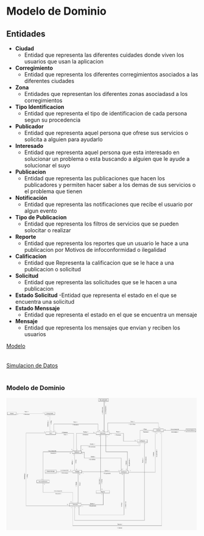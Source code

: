 # Modelo de Dominio
## Entidades
- **Ciudad**
    - Entidad que representa las diferentes cuidades donde viven los usuarios que usan la aplicacion
- **Corregimiento**
    - Entidad que representa los diferentes corregimientos asociados a las diferentes ciudades
- **Zona**
    - Entidades que representan los diferentes zonas asociadasd a los corregimientos
- **Tipo Identificacion**
    - Entidad que representa el tipo de identificacion de cada persona segun su procedencia
- **Publicador**
    - Entidad que representa aquel persona que ofrese sus servicios o solicita a alguien para ayudarlo
- **Interesado**
    - Entidad que representa aquel persona que esta interesado en solucionar un problema o esta buscando a alguien que le ayude a solucionar el suyo
- **Publicacion**
    - Entidad que representa las publicaciones que hacen los publicadores y permiten hacer saber a los demas de sus servicios o el problema que tienen
- **Notificación**
    - Entidad que representa las notificaciones que recibe el usuario por algun evento
- **Tipo de Publicacion**
    - Entidad que representa los filtros de servicios que se pueden solocitar o realizar
- **Reporte**
    - Entidad que representa los reportes que un usuario le hace a una publicacion por Motivos de infoconformidad o ilegalidad
- **Calificacion**
    - Entidad que Representa la calificacion que se le hace a una publicacion o solicitud 
- **Solicitud**
    - Entidad que representa las solicitudes que se le hacen a una publicacion 
- **Estado Solicitud**
    -Entidad que representa el estado en el que se encuentra una solicitud
- **Estado Menssaje**
    - Entidad que representa el estado en el que se encuentra un mensaje
- **Mensaje**
    - Entidad que representa los mensajes que envian y reciben los usuarios

[Modelo](https://app.diagrams.net/#G14tKhf90TesHU4usEeGjvr45pFx9YN2fk)
<br>
<br>
<br>
[Simulacion de Datos](https://docs.google.com/spreadsheets/d/18kCBN3mbheota7gEqgPF2z--vVf4UDZw/edit#gid=1857676797)
<br>
<br>
### Modelo de Dominio
<img src="imagenes/modelo.jpg" alt="Modelo Dominio" width="500">